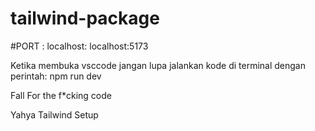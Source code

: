 # tailwind-package

#PORT : localhost: localhost:5173

Ketika membuka vsccode jangan lupa jalankan kode di terminal dengan perintah: npm run dev

Fall For the f*cking code

Yahya Tailwind Setup










